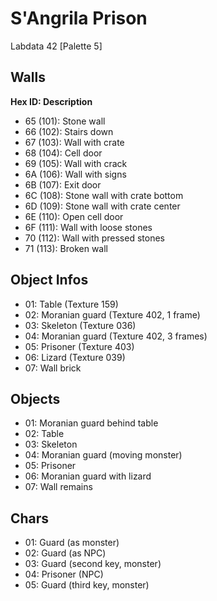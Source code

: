 # S'Angrila Prison

Labdata 42 [Palette 5]

## Walls

**Hex ID: Description**

-   65 (101): Stone wall
-   66 (102): Stairs down
-   67 (103): Wall with crate
-   68 (104): Cell door
-   69 (105): Wall with crack
-   6A (106): Wall with signs
-   6B (107): Exit door
-   6C (108): Stone wall with crate bottom
-   6D (109): Stone wall with crate center
-   6E (110): Open cell door
-   6F (111): Wall with loose stones
-   70 (112): Wall with pressed stones
-   71 (113): Broken wall

## Object Infos

-   01: Table (Texture 159)
-   02: Moranian guard (Texture 402, 1 frame)
-   03: Skeleton (Texture 036)
-   04: Moranian guard (Texture 402, 3 frames)
-   05: Prisoner (Texture 403)
-   06: Lizard (Texture 039)
-   07: Wall brick

## Objects

-   01: Moranian guard behind table
-   02: Table
-   03: Skeleton
-   04: Moranian guard (moving monster)
-   05: Prisoner
-   06: Moranian guard with lizard
-   07: Wall remains

## Chars

-   01: Guard (as monster)
-   02: Guard (as NPC)
-   03: Guard (second key, monster)
-   04: Prisoner (NPC)
-   05: Guard (third key, monster)
